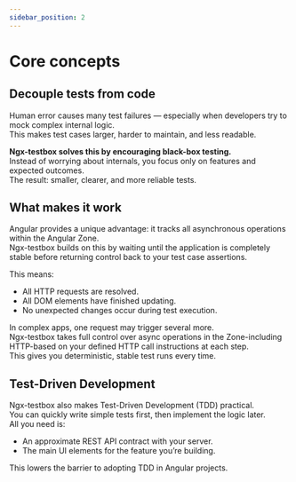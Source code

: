 ```yaml
---
sidebar_position: 2
---
```


# Core concepts

## Decouple tests from code

Human error causes many test failures — especially when developers try to mock complex internal logic.  
This makes test cases larger, harder to maintain, and less readable.

**Ngx-testbox solves this by encouraging black-box testing.**  
Instead of worrying about internals, you focus only on features and expected outcomes.  
The result: smaller, clearer, and more reliable tests.

## What makes it work

Angular provides a unique advantage: it tracks all asynchronous operations within the Angular Zone.  
Ngx-testbox builds on this by waiting until the application is completely stable before returning control back to your test case assertions.

This means:
- All HTTP requests are resolved.
- All DOM elements have finished updating.
- No unexpected changes occur during test execution.

In complex apps, one request may trigger several more.  
Ngx-testbox takes full control over async operations in the Zone-including HTTP-based on your defined HTTP call instructions at each step.  
This gives you deterministic, stable test runs every time.

## Test-Driven Development

Ngx-testbox also makes Test-Driven Development (TDD) practical.  
You can quickly write simple tests first, then implement the logic later.  
All you need is:
- An approximate REST API contract with your server.
- The main UI elements for the feature you’re building.

This lowers the barrier to adopting TDD in Angular projects.
